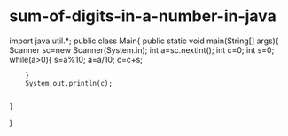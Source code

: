 # sum-of-digits-in-a-number-in-java
import java.util.*;
public class Main{
    public static void main(String[] args){
        Scanner sc=new Scanner(System.in);
        int a=sc.nextInt();
        int c=0;
        int s=0;
        while(a>0){
            s=a%10;
            a=a/10;
            c=c+s;
            
        }
        System.out.println(c);
       
      
    }
}
